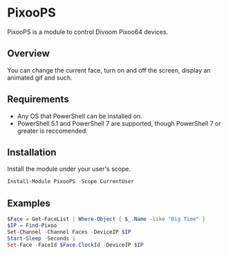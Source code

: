 # PixooPS

PixooPS is a module to control Divoom Pixoo64 devices.

## Overview

You can change the current face, turn on and off the screen, display an animated gif and such.

## Requirements

- Any OS that PowerShell can be installed on.
- PowerShell 5.1 and PowerShell 7 are supported, though PowerShell 7 or greater is reccomended.

## Installation

Install the module under your user's scope.

```powershell
Install-Module PixooPS -Scope CurrentUser
```

## Examples

```powershell
$Face = Get-FaceList | Where-Object { $_.Name -like "Big Time" }
$IP = Find-Pixoo
Set-Channel -Channel Faces -DeviceIP $IP
Start-Sleep -Seconds 1
Set-Face -FaceId $Face.ClockId -DeviceIP $IP
```

